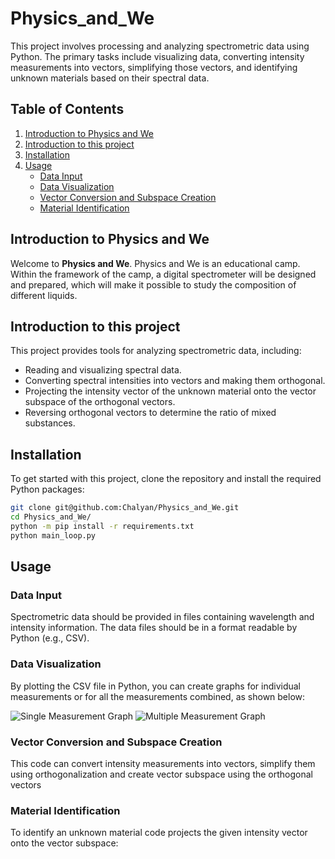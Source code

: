 # Physics_and_We

This project involves processing and analyzing spectrometric data using Python. The primary tasks include visualizing data, converting intensity measurements into vectors, simplifying those vectors, and identifying unknown materials based on their spectral data.

## Table of Contents

1. [Introduction to Physics and We](#introduction-to-physics-and-we)
2. [Introduction to this project](#introduction-to-this-project)
3. [Installation](#installation)
4. [Usage](#usage)
    - [Data Input](#data-input)
    - [Data Visualization](#data-visualization)
    - [Vector Conversion and Subspace Creation](#vector-conversion-and-subspace-creation)
    - [Material Identification](#material-identification)


## Introduction to Physics and We

Welcome to **Physics and We**. 
Physics and We is an  educational camp․ Within the framework of the camp, a digital spectrometer will be designed and prepared, which will make it possible to study the composition of different liquids.


## Introduction to this project

This project provides tools for analyzing spectrometric data, including:

- Reading and visualizing spectral data.
- Converting spectral intensities into vectors and making them orthogonal.
- Projecting the intensity vector of the unknown material onto the vector subspace of the orthogonal vectors.
- Reversing orthogonal vectors to determine the ratio of mixed substances.

## Installation

To get started with this project, clone the repository and install the required Python packages:

```bash
git clone git@github.com:Chalyan/Physics_and_We.git
cd Physics_and_We/
python -m pip install -r requirements.txt
python main_loop.py
```

## Usage

### Data Input

Spectrometric data should be provided in files containing wavelength and intensity information. The data files should be in a format readable by Python (e.g., CSV).

### Data Visualization

By plotting the CSV file in Python, you can create graphs for individual measurements or for all the measurements combined, as shown below:

![Single Measurement Graph](https://1drv.ms/i/c/fa29c560b9486bc9/Efun5w_zg2JLqHvDY-zALIEBm5E1qGP1cPBuNejpbMzmQg?e=QxU2hV)
![Multiple Measurement Graph](https://1drv.ms/i/c/fa29c560b9486bc9/ETiftl23ZsRJgUrICjwj3sgBY7Ls8iiBua7ThKjZTmk3RA?e=bRsFmY)
### Vector Conversion and Subspace Creation

This code can convert intensity measurements into vectors, simplify them using orthogonalization and create vector subspace using the orthogonal vectors

### Material Identification

To identify an unknown material code projects the given intensity vector onto the vector subspace: